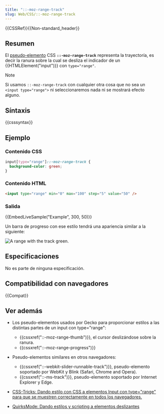```yaml
---
title: "::-moz-range-track"
slug: Web/CSS/::-moz-range-track
---
```


{{CSSRef}}{{Non-standard_header}}

## Resumen

El [pseudo-elemento](/es/docs/Web/CSS/Pseudo-elements) CSS **`::-moz-range-track`** representa la trayectoría, es decir la ranura sobre la cual se desliza el indicador de un {{HTMLElement("input")}} con `type="range"`.

> [!NOTE]
> Si usamos `::-moz-range-track` con cualquier otra cosa que no sea un `<input type="range">` ni seleccionaremos nada ni se mostrará efecto alguno.

## Síntaxis

{{csssyntax}}

## Ejemplo

### Contenido CSS

```css
input[type="range"]::-moz-range-track {
  background-color: green;
}
```

### Contenido HTML

```html
<input type="range" min="0" max="100" step="5" value="50" />
```

### Salida

{{EmbedLiveSample("Example", 300, 50)}}

Un barra de progreso con ese estilo tendrá una apariencia similar a la siguiente:

![A range with the track green.](screen_shot_2015-12-04_at_10.14.34.png)

## Especificaciones

No es parte de ninguna especificación.

## Compatibilidad con navegadores

{{Compat}}

## Ver además

- Los pseudo-elementos usados por Gecko para proporcionar estilos a las distintas partes de un input con type="range":

  - {{cssxref("::-moz-range-thumb")}}, el cursor deslizándose sobre la ranura.
  - {{cssxref("::-moz-range-progress")}}

- Pseudo-elementos similares en otros navegadores:

  - {{cssxref("::-webkit-slider-runnable-track")}}, pseudo-elemento soportado por WebKit y Blink (Safari, Chrome and Opera).
  - {{cssxref("::-ms-track")}}, pseudo-elemento soportado por Internet Explorer y Edge.

- [CSS-Tricks: Dando estilo con CSS a elementos Input con type="range" para que se muestren correctamente en todos los navegadores.](https://css-tricks.com/styling-cross-browser-compatible-range-inputs-css/)
- [QuirksMode: Dando estilos y scripting a elementos deslizantes](http://www.quirksmode.org/blog/archives/2015/11/styling_and_scr.html)
